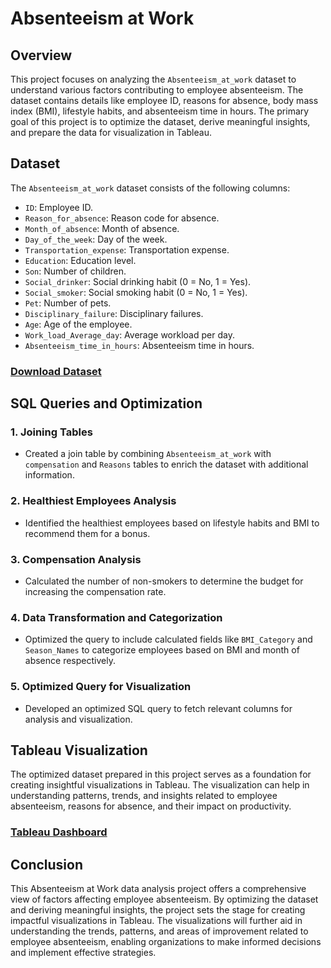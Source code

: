 # Absenteeism at Work

## Overview

This project focuses on analyzing the `Absenteeism_at_work` dataset to understand various factors contributing to employee absenteeism. The dataset contains details like employee ID, reasons for absence, body mass index (BMI), lifestyle habits, and absenteeism time in hours. The primary goal of this project is to optimize the dataset, derive meaningful insights, and prepare the data for visualization in Tableau.

## Dataset

The `Absenteeism_at_work` dataset consists of the following columns:

- `ID`: Employee ID.
- `Reason_for_absence`: Reason code for absence.
- `Month_of_absence`: Month of absence.
- `Day_of_the_week`: Day of the week.
- `Transportation_expense`: Transportation expense.
- `Education`: Education level.
- `Son`: Number of children.
- `Social_drinker`: Social drinking habit (0 = No, 1 = Yes).
- `Social_smoker`: Social smoking habit (0 = No, 1 = Yes).
- `Pet`: Number of pets.
- `Disciplinary_failure`: Disciplinary failures.
- `Age`: Age of the employee.
- `Work_load_Average_day`: Average workload per day.
- `Absenteeism_time_in_hours`: Absenteeism time in hours.

### [Download Dataset](https://github.com/NaveenJunjur/My_Portfoilio/tree/main/SQL_Projects/02-Absenteeism%20Of%20Employee/Datasets)

## SQL Queries and Optimization

### 1. Joining Tables

- Created a join table by combining `Absenteeism_at_work` with `compensation` and `Reasons` tables to enrich the dataset with additional information.

### 2. Healthiest Employees Analysis

- Identified the healthiest employees based on lifestyle habits and BMI to recommend them for a bonus.

### 3. Compensation Analysis

- Calculated the number of non-smokers to determine the budget for increasing the compensation rate.

### 4. Data Transformation and Categorization

- Optimized the query to include calculated fields like `BMI_Category` and `Season_Names` to categorize employees based on BMI and month of absence respectively.

### 5. Optimized Query for Visualization

- Developed an optimized SQL query to fetch relevant columns for analysis and visualization.

## Tableau Visualization

The optimized dataset prepared in this project serves as a foundation for creating insightful visualizations in Tableau. The visualization can help in understanding patterns, trends, and insights related to employee absenteeism, reasons for absence, and their impact on productivity.

### [Tableau Dashboard](https://github.com/NaveenJunjur/My_Portfoilio/tree/main/Tableau_Projects/05-Absenteeism%20Of%20Employees)

## Conclusion

This Absenteeism at Work data analysis project offers a comprehensive view of factors affecting employee absenteeism. By optimizing the dataset and deriving meaningful insights, the project sets the stage for creating impactful visualizations in Tableau. The visualizations will further aid in understanding the trends, patterns, and areas of improvement related to employee absenteeism, enabling organizations to make informed decisions and implement effective strategies.
